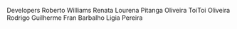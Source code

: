 Developers
Roberto Williams
Renata Lourena
Pitanga Oliveira
ToiToi Oliveira
Rodrigo Guilherme
Fran Barbalho
Ligia Pereira
